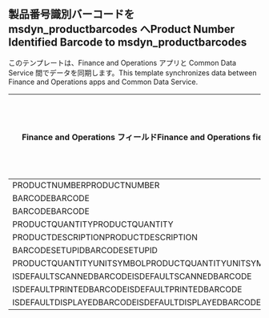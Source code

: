 ## <a name="product-number-identified-barcode-to-msdyn_productbarcodes"></a><span data-ttu-id="d7378-101">製品番号識別バーコードを msdyn_productbarcodes へ</span><span class="sxs-lookup"><span data-stu-id="d7378-101">Product Number Identified Barcode to msdyn_productbarcodes</span></span>

<span data-ttu-id="d7378-102">このテンプレートは、Finance and Operations アプリと Common Data Service 間でデータを同期します。</span><span class="sxs-lookup"><span data-stu-id="d7378-102">This template synchronizes data between Finance and Operations apps and Common Data Service.</span></span>

<span data-ttu-id="d7378-103">Finance and Operations フィールド</span><span class="sxs-lookup"><span data-stu-id="d7378-103">Finance and Operations field</span></span> | <span data-ttu-id="d7378-104">タイプのマッピング</span><span class="sxs-lookup"><span data-stu-id="d7378-104">Map type</span></span> | <span data-ttu-id="d7378-105">その他の Dynamics 365 フィールド</span><span class="sxs-lookup"><span data-stu-id="d7378-105">Other Dynamics 365 field</span></span> | <span data-ttu-id="d7378-106">既定値</span><span class="sxs-lookup"><span data-stu-id="d7378-106">Default value</span></span>
---|---|---|---
<span data-ttu-id="d7378-107">PRODUCTNUMBER</span><span class="sxs-lookup"><span data-stu-id="d7378-107">PRODUCTNUMBER</span></span> | > | <span data-ttu-id="d7378-108">msdyn_productnumberid.msdyn_productnumber</span><span class="sxs-lookup"><span data-stu-id="d7378-108">msdyn_productnumberid.msdyn_productnumber</span></span> | 
<span data-ttu-id="d7378-109">BARCODE</span><span class="sxs-lookup"><span data-stu-id="d7378-109">BARCODE</span></span> | > | <span data-ttu-id="d7378-110">msdyn_name</span><span class="sxs-lookup"><span data-stu-id="d7378-110">msdyn_name</span></span> | 
<span data-ttu-id="d7378-111">BARCODE</span><span class="sxs-lookup"><span data-stu-id="d7378-111">BARCODE</span></span> | > | <span data-ttu-id="d7378-112">msdyn_barcode</span><span class="sxs-lookup"><span data-stu-id="d7378-112">msdyn_barcode</span></span> | 
<span data-ttu-id="d7378-113">PRODUCTQUANTITY</span><span class="sxs-lookup"><span data-stu-id="d7378-113">PRODUCTQUANTITY</span></span> | > | <span data-ttu-id="d7378-114">msdyn_productquantity</span><span class="sxs-lookup"><span data-stu-id="d7378-114">msdyn_productquantity</span></span> | 
<span data-ttu-id="d7378-115">PRODUCTDESCRIPTION</span><span class="sxs-lookup"><span data-stu-id="d7378-115">PRODUCTDESCRIPTION</span></span> | > | <span data-ttu-id="d7378-116">msdyn_productdescription</span><span class="sxs-lookup"><span data-stu-id="d7378-116">msdyn_productdescription</span></span> | 
<span data-ttu-id="d7378-117">BARCODESETUPID</span><span class="sxs-lookup"><span data-stu-id="d7378-117">BARCODESETUPID</span></span> | > | <span data-ttu-id="d7378-118">msdyn_barcodesetupid</span><span class="sxs-lookup"><span data-stu-id="d7378-118">msdyn_barcodesetupid</span></span> | 
<span data-ttu-id="d7378-119">PRODUCTQUANTITYUNITSYMBOL</span><span class="sxs-lookup"><span data-stu-id="d7378-119">PRODUCTQUANTITYUNITSYMBOL</span></span> | > | <span data-ttu-id="d7378-120">msdyn_unitofmeasureid.msdyn_symbol</span><span class="sxs-lookup"><span data-stu-id="d7378-120">msdyn_unitofmeasureid.msdyn_symbol</span></span> | 
<span data-ttu-id="d7378-121">ISDEFAULTSCANNEDBARCODE</span><span class="sxs-lookup"><span data-stu-id="d7378-121">ISDEFAULTSCANNEDBARCODE</span></span> | >> | <span data-ttu-id="d7378-122">msdyn_isdefaultscannedbarcode</span><span class="sxs-lookup"><span data-stu-id="d7378-122">msdyn_isdefaultscannedbarcode</span></span> | 
<span data-ttu-id="d7378-123">ISDEFAULTPRINTEDBARCODE</span><span class="sxs-lookup"><span data-stu-id="d7378-123">ISDEFAULTPRINTEDBARCODE</span></span> | >> | <span data-ttu-id="d7378-124">msdyn_isdefaultprintedbarcode</span><span class="sxs-lookup"><span data-stu-id="d7378-124">msdyn_isdefaultprintedbarcode</span></span> | 
<span data-ttu-id="d7378-125">ISDEFAULTDISPLAYEDBARCODE</span><span class="sxs-lookup"><span data-stu-id="d7378-125">ISDEFAULTDISPLAYEDBARCODE</span></span> | >> | <span data-ttu-id="d7378-126">msdyn_isdefaultdisplayedbarcode</span><span class="sxs-lookup"><span data-stu-id="d7378-126">msdyn_isdefaultdisplayedbarcode</span></span> | 
